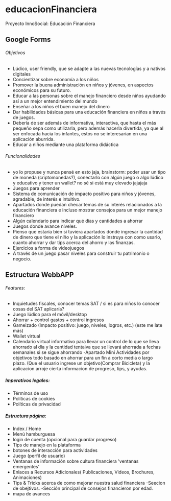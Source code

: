 # educacionFinanciera
Proyecto InnoSocial: Educación Financiera


## Google Forms
###### Objetivos
- Lúdico, user friendly, que se adapte a las nuevas tecnologías y a nativos digitales
- Concientizar sobre economía a los niños
- Promover la buena administración en niños y jóvenes, en aspectos económicos para su futuro.
- Educar a las personas sobre el manejo financiero desde niños ayudando así a un mejor entendimiento del mundo
- Enseñar a los niños el buen manejo del dinero
- Dar habilidades básicas para una educación financiera en niños a través de juegos. 
- Debería de ser además de informativa, interactiva, que hasta el más pequeño sepa como utilizarla, pero además hacerla divertida, ya que al ser enfocada hacia los infantes, estos no se interesarían en una aplicación aburrida.
- Educar a niños mediante una plataforma didáctica

###### Funcionalidades
- yo lo propuse y nunca pensé en esto jaja, brainstorm: poder usar un tipo de moneda (criptomonedas?), conectarlo con algún juego o algo lúdico y educativo y tener un wallet? no sé si está muy elevado jajajaja
- Juegos para aprender
- Sistema de comunicación de impacto positivo para niños y jóvenes, agradable, de interés e intuitivo. 
- Apartados donde puedan checar temas de su interés relacionados a la educación financiera e incluso mostrar consejos para un mejor manejo financiero
- Algún calendario para indicar qué  días y cantidades a ahorrar
- Juegos donde avance niveles. 
- Pienso que estaría bien si tuviera apartados donde ingresar la cantidad de dinero que tiene el niño y la aplicación lo instruya con como usarlo, cuanto ahorrar y dar tips acerca del ahorro y las finanzas.
- Ejercicios a forma de videojuegos
- A través de un juego pasar niveles para construir tu patrimonio o negocio. 

## Estructura WebbAPP
###### Features:
- Inquietudes fiscales, conocer temas SAT / si es para niños lo conocer cosas del SAT aplicaría?
- Juego lúdico para el móvil/desktop
- Ahorrar + control gastos + control ingresos
- Gameizado (Impacto positivo: juego, niveles, logros, etc.) (este me late más)
- Wallet virtual
- Calendario virtual informativo para llevar un control de lo que se lleva ahorrado al día y la cantidad tentaiva que se llevará ahorrada a fechas semanales si se sigue ahorrando
  -Apartado Mini Actividades por objetivos todo basado en ahorrar para un fin a corto media o largo plazo. (Que el usuario ingrese un objetivo(Comprar Bicicleta) y la aplicacion arroje cierta informacion de progreso, tips, y ayudas.


##### Imperativos legales:
- Términos de uso
- Políticas de cookies
- Políticas de privacidad

##### Estructura página:
- Index / Home
- Menú hamburguesa
- login de cuenta (opcional para guardar progreso)
- Tips de manejo en la plataforma 
-  botones de interacción  para actividades
-  Juego (perfil de usuario)
-  Ventanas de información sobre cultura financiera 'ventanas emergentes'
-  Enlaces a Recursos Adicionales( Publicaciones, Videos, Brochures, Animaciones)
-  Tips & Tricks acerca de como mejorar nuestra salud financiera
  -Seecion de obejtivos.
  -Sección principal de consejos financieron por edad.
- mapa de avances
